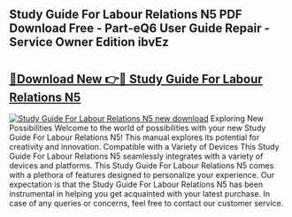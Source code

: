 ## Study Guide For Labour Relations N5 PDF Download Free - Part-eQ6 User Guide Repair - Service Owner Edition ibvEz

# <h2><a href="http://bc64575.oget.top/?id=Study+Guide+For+Labour+Relations+N5">🔗Download New 👉🔴 Study Guide For Labour Relations N5</a></h2>

[![Study Guide For Labour Relations N5 new download](https://i.imgur.com/5g1atiW.png)](http://bc64575.oget.top/?id=Study+Guide+For+Labour+Relations+N5)
Exploring New Possibilities Welcome to the world of possibilities with your new Study Guide For Labour Relations N5! This manual explores its potential for creativity and innovation. Compatible with a Variety of Devices This Study Guide For Labour Relations N5 seamlessly integrates with a variety of devices and platforms. This Study Guide For Labour Relations N5 comes with a plethora of features designed to personalize your experience. Our expectation is that the Study Guide For Labour Relations N5 has been instrumental in helping you get acquainted with your latest purchase. In case of any queries or concerns, feel free to contact our customer service.
